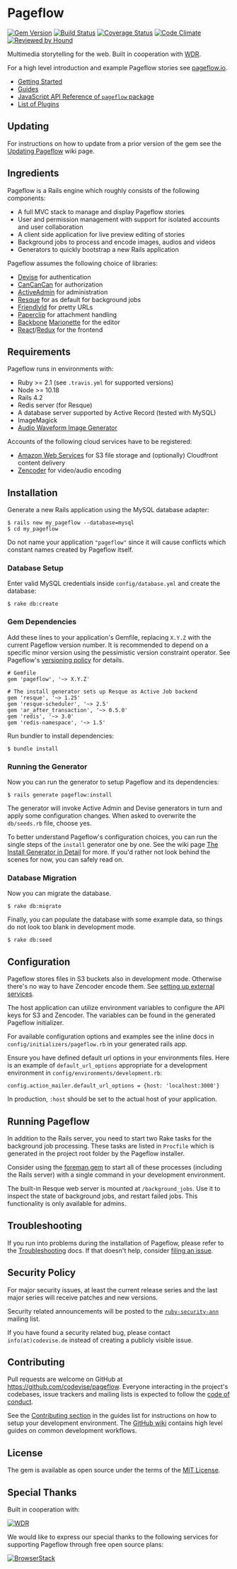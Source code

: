 # Pageflow

[![Gem Version](https://badge.fury.io/rb/pageflow.svg)](http://badge.fury.io/rb/pageflow)
[![Build Status](https://github.com/codevise/pageflow/workflows/tests/badge.svg)](https://github.com/codevise/pageflow/actions)
[![Coverage Status](https://coveralls.io/repos/github/codevise/pageflow/badge.svg?branch=master)](https://coveralls.io/github/codevise/pageflow?branch=master)
[![Code Climate](https://codeclimate.com/github/codevise/pageflow/badges/gpa.svg)](https://codeclimate.com/github/codevise/pageflow)
[![Reviewed by Hound](https://img.shields.io/badge/Reviewed_by-Hound-8E64B0.svg)](https://houndci.com)

Multimedia storytelling for the web. Built in cooperation with [WDR](https://wdr.de).

For a high level introduction and example Pageflow stories see
[pageflow.io](https://pageflow.io).

* [Getting Started](https://github.com/codevise/pageflow/wiki/Getting-Started)
* [Guides](https://github.com/codevise/pageflow/blob/master/doc/index.md)
* [JavaScript API Reference of `pageflow` package](http://codevise.github.io/pageflow-docs/js/master/index.html)
* [List of Plugins](https://github.com/codevise/pageflow/wiki/List-of-Plugins)

## Updating

For instructions on how to update from a prior version of the gem see
the
[Updating Pageflow](https://github.com/codevise/pageflow/wiki/Updating-Pageflow)
wiki page.

## Ingredients

Pageflow is a Rails engine which roughly consists of the following
components:

* A full MVC stack to manage and display Pageflow stories
* User and permission management with support for isolated accounts
  and user collaboration
* A client side application for live preview editing of stories
* Background jobs to process and encode images, audios and videos
* Generators to quickly bootstrap a new Rails application

Pageflow assumes the following choice of libraries:

* [Devise](https://github.com/plataformatec/devise) for authentication
* [CanCanCan](https://github.com/CanCanCommunity/cancancan) for authorization
* [ActiveAdmin](http://activeadmin.info/) for administration
* [Resque](https://github.com/resque/resque) for as default for background jobs
* [FriendlyId](https://github.com/norman/friendly_id) for pretty URLs
* [Paperclip](https://github.com/thoughtbot/paperclip) for attachment handling
* [Backbone](http://backbonejs.org/) [Marionette](http://marionettejs.com/) for the editor
* [React](https://facebook.github.io/react/)/[Redux](http://redux.js.org/) for the frontend

## Requirements

Pageflow runs in environments with:

* Ruby >= 2.1 (see `.travis.yml` for supported versions)
* Node >= 10.18
* Rails 4.2
* Redis server (for Resque)
* A database server supported by Active Record (tested with MySQL)
* ImageMagick
* [Audio Waveform Image Generator](https://github.com/bbc/audiowaveform#installation)

Accounts of the following cloud services have to be registered:

* [Amazon Web Services](http://aws.amazon.com) for S3 file storage and
  (optionally) Cloudfront content delivery
* [Zencoder](http://zencoder.com) for video/audio encoding

## Installation

Generate a new Rails application using the MySQL database adapter:

    $ rails new my_pageflow --database=mysql
    $ cd my_pageflow

Do not name your application `"pageflow"` since it will cause conflicts
which constant names created by Pageflow itself.

### Database Setup

Enter valid MySQL credentials inside `config/database.yml` and create
the database:

    $ rake db:create

### Gem Dependencies

Add these lines to your application's Gemfile, replacing `X.Y.Z` with
the current Pageflow version number. It is recommended to depend on a
specific minor version using the pessimistic version constraint
operator. See Pageflow's
[versioning policy](https://github.com/codevise/pageflow/blob/master/doc/versioning_policy.md)
for details.

    # Gemfile
    gem 'pageflow', '~> X.Y.Z'

    # The install generator sets up Resque as Active Job backend
    gem 'resque', '~> 1.25'
    gem 'resque-scheduler', '~> 2.5'
    gem 'ar_after_transaction', '~> 0.5.0'
    gem 'redis', '~> 3.0'
    gem 'redis-namespace', '~> 1.5'

Run bundler to install dependencies:

    $ bundle install

### Running the Generator

Now you can run the generator to setup Pageflow and its dependencies:

    $ rails generate pageflow:install

The generator will invoke Active Admin and Devise generators in turn
and apply some configuration changes. When asked to overwrite the
`db/seeds.rb` file, choose yes.

To better understand Pageflow's configuration choices, you can run the
single steps of the `install` generator one by one. See the wiki page
[The Install Generator in Detail](https://github.com/codevise/pageflow/wiki/The-Install-Generator-in-Detail)
for more. If you'd rather not look behind the scenes for now, you can
safely read on.

### Database Migration

Now you can migrate the database.

    $ rake db:migrate

Finally, you can populate the database with some example data, so
things do not look too blank in development mode.

    $ rake db:seed

## Configuration

Pageflow stores files in S3 buckets also in development
mode. Otherwise there's no way to have Zencoder encode them. See
[setting up external services](./doc/setting_up_external_services.md).

The host application can utilize environment variables to configure the API keys for S3 and Zencoder. The variables can be found in the generated Pageflow initializer.

For available configuration options and examples see the inline docs
in `config/initializers/pageflow.rb` in your generated rails app.

Ensure you have defined default url options in your environments
files. Here is an example of `default_url_options` appropriate for a
development environment in `config/environments/development.rb`:

    config.action_mailer.default_url_options = {host: 'localhost:3000'}

In production, `:host` should be set to the actual host of your
application.

## Running Pageflow

In addition to the Rails server, you need to start two Rake tasks for
the background job processing. These tasks are listed in `Procfile` which
is generated in the project root folder by the Pageflow installer.

Consider using the [foreman gem](https://github.com/ddollar/foreman) to start all of
these processes (including the Rails server) with a single command in your
development environment.

The built-in Resque web server is mounted at `/background_jobs`. Use it to
inspect the state of background jobs, and restart failed jobs. This functionality
is only available for admins.

## Troubleshooting

If you run into problems during the installation of Pageflow, please refer to the [Troubleshooting](doc/troubleshooting.md) docs. If that doesn't help, consider [filing an issue](https://github.com/codevise/pageflow/issues?state=open).

## Security Policy

For major security issues, at least the current release series and the
last major series will receive patches and new versions.

Security related announcements will be posted to the
[`ruby-security-ann`](https://groups.google.com/forum/#!forum/ruby-security-ann)
mailing list.

If you have found a security related bug, please contact
`info(at)codevise.de` instead of creating a publicly visible issue.

## Contributing

Pull requests are welcome on GitHub at
https://github.com/codevise/pageflow. Everyone interacting in the
project's codebases, issue trackers and mailing lists is expected to
follow the
[code of conduct](https://github.com/codevise/pageflow/blob/master/CODE_OF_CONDUCT.md).

See the
[Contributing section](https://github.com/codevise/pageflow/blob/master/doc/index.md#contributing)
in the guides list for instructions on how to setup your development
environment. The
[GitHub wiki](https://github.com/codevise/pageflow/wiki#contributing-to-pageflow)
contains high level guides on common development workflows.

## License

The gem is available as open source under the terms of the
[MIT License](https://github.com/codevise/pageflow/blob/master/MIT-LICENSE).

## Special Thanks

Built in cooperation with:

[![WDR](doc/supporter_logos/wdr.png)](https://wdr.de)

We would like to express our special thanks to the following services
for supporting Pageflow through free open source plans:

[![BrowserStack](doc/supporter_logos/browser_stack.png)](https://browserstack.com)
